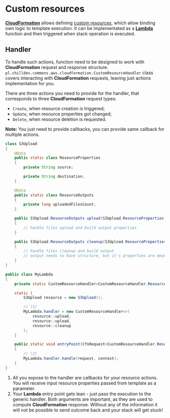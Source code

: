 <!---
# This file is part of the ChillDev-Commons.
#
# @license http://mit-license.org/ The MIT license
# @copyright 2018 © by Rafał Wrzeszcz - Wrzasq.pl.
-->

# Custom resources

[**CloudFormation**](https://aws.amazon.com/cloudformation/) allows defining [custom resources](https://docs.aws.amazon.com/AWSCloudFormation/latest/UserGuide/template-custom-resources.html),
which allow binding own logic to template execution. It can be implementated as a [**Lambda**](https://aws.amazon.com/lambda/)
function and then triggered when stack operation is executed.

## Handler

To handle such actions, function need to be designed to work with **CloudFormation** request and response structure.
`pl.chilldev.commons.aws.cloudformation.CustomResourceHandler` class covers interacting with **CloudFormation**
requests, leaving just actions implementation for you.

There are three actions you need to provide for the handler, that corresponds to three **CloudFormation** request
types:
-   `Create`, when resource creation is triggered;
-   `Update`, when resource properties got changed;
-   `Delete`, when resource deletion is requested.

**Note:** You just need to provide callbacks, you can provide same callback for multiple actions.

```java
class S3Upload
{
    @Data
    public static class ResourceProperties
    {
        private String source;

        private String destination;
    }

    @Data
    public static class ResourceOutputs
    {
        private long uploadedFilesCount;
    }

    public S3Upload.ResourceOutputs upload(S3Upload.ResourceProperties request)
    {
        // handle files upload and build output properties
    }

    public S3Upload.ResourceOutputs cleanup(S3Upload.ResourceProperties request)
    {
        // handle files cleanup and build output
        // output needs to have structure, but it's properties are meaningless in this case
    }
}

public class MyLambda
{
    private static CustomResourceHandler<CustomResourceHandler.ResourceProperties, CustomResourceHandler.ResourceOutputs> handler;

    static {
        S3Upload resource = new S3Upload();

        // (1)
        MyLambda.handler = new CustomResourceHandler<>(
            resource::upload,
            resource::upload,
            resource::cleanup
        );
    }

    public static void entryPoint(CfnRequest<CustomResourceHandler.ResourceProperties> request, Context context)
    {
        // (2)
        MyLambda.handler.handle(request, context);
    }
}
```

1.  All you expose to the handler are callbacks for your resource actions. You will receive input resource properties
passed from template as a parameter.
1.  Your **Lambda** entry point gets lean - just pass the execution to the generic handler. Both arguments are
important, as they are used to compute **CloudFormation** response. Without any of the information it will not be
possible to send outcome back and your stack will get stuck!
